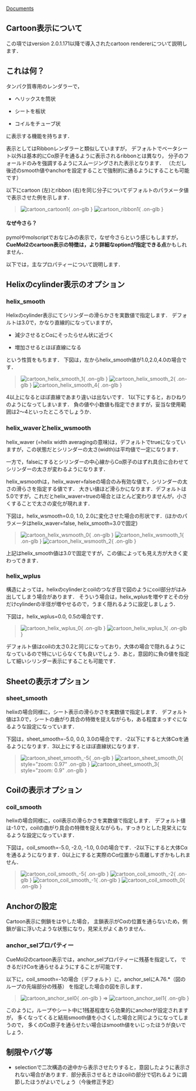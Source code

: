 [Documents](../Documents)

## Cartoon表示について
この項ではversion 2.0.1.171以降で導入されたcartoon rendererについて説明します．

## これは何？
タンパク質専用のレンダラーで，

-  ヘリックスを筒状

-  シートを板状

-  コイルをチューブ状

に表示する機能を持ちます．

表示としてはRibbonレンダラーと類似していますが，
デフォルトでベータシート以外は基本的にCα原子を通るように表示されるribbonとは異なり，
分子のフォールドのみを強調するようにスムージングされた表示となります．
（ただし後述のsmooth値やanchorを設定することで強制的に通るようにすることも可能です）

以下にcartoon (左)とribbon (右)を同じ分子についてデフォルトのパラメータ値で表示させた例を示します．


> ![cartoon_cartoon1](../assets/images/cuemol2/CartoonRenderer/cartoon_cartoon1.png){ .on-glb } ![cartoon_ribbon1](../assets/images/cuemol2/CartoonRenderer/cartoon_ribbon1.png){ .on-glb }

#### なぜ今さら？
pymolやmolscriptでおなじみの表示で，なぜ今さらという感じもしますが，
**CueMol2のcartoon表示の特徴は，より詳細なoptionが指定できる点**かもしれません．

以下では，主なプロパティーについて説明します．

## Helixのcylinder表示のオプション
### helix_smooth
Helixのcylinder表示にてシリンダーの滑らかさを実数値で指定します．
デフォルトは3.0で，かなり直線的になっていますが，

-  減少させるとCαにそったらせん状に近づく

-  増加させるとほぼ直線になる

という性質をもちます．
下図は，左からhelix_smooth値が1.0,2.0,4.0の場合です．


> ![cartoon_helix_smooth_1](../assets/images/cuemol2/CartoonRenderer/cartoon_helix_smooth_1.png){ .on-glb } ![cartoon_helix_smooth_2](../assets/images/cuemol2/CartoonRenderer/cartoon_helix_smooth_2.png){ .on-glb } ![cartoon_helix_smooth_4](../assets/images/cuemol2/CartoonRenderer/cartoon_helix_smooth_4.png){ .on-glb }

4以上になるとほぼ直線であまり違いは出ないです．
1以下にすると，おひねりのようになってしまいます．
負の値や小数値も指定できますが，妥当な使用範囲は2〜4といったところでしょうか．

### helix_waverとhelix_wsmooth
helix_waver (=helix width averagingの意味)は，デフォルトでtrueになっていますが，この状態だとシリンダーの太さ(width)は平均値で一定になります．

一方で，falseにするとシリンダーの中心線からCα原子のはずれ具合に合わせてシリンダーの太さが変わるようになります．

helix_wsmoothは，helix_waver=falseの場合のみ有効な値で，シリンダーの太さの滑らさを指定する値です．
大きい値ほど滑らかになります．デフォルトは5.0ですが，これだとhelix_waver=trueの場合とほとんど変わりませんが，小さくすることで太さの変化が現れます．

下図は，helix_wsmooth=0.0, 1.0, 2.0に変化させた場合の形状です．(ほかのパラメータはhelix_waver=false, helix_smooth=3.0で固定)


> ![cartoon_helix_wsmooth_0](../assets/images/cuemol2/CartoonRenderer/cartoon_helix_wsmooth_0.png){ .on-glb } ![cartoon_helix_wsmooth_1](../assets/images/cuemol2/CartoonRenderer/cartoon_helix_wsmooth_1.png){ .on-glb } ![cartoon_helix_wsmooth_2](../assets/images/cuemol2/CartoonRenderer/cartoon_helix_wsmooth_2.png){ .on-glb }

上記はhelix_smooth値は3.0で固定ですが，この値によっても見え方が大きく変わってきます．

### helix_wplus
構造によっては，helixのcylinderとcoilのつなぎ目で図のようにcoil部分がはみ出してしまう場合があります．
そういう場合は，helix_wplusを増やすとその分だけcylinderの半径が増やせるので，うまく隠れるように設定しましょう．

下図は，helix_wplus=0.0, 0.5の場合です．

> ![cartoon_helix_wplus_0](../assets/images/cuemol2/CartoonRenderer/cartoon_helix_wplus_0.png){ .on-glb } ![cartoon_helix_wplus_1](../assets/images/cuemol2/CartoonRenderer/cartoon_helix_wplus_1.png){ .on-glb }

デフォルト値はcoilの太さ0.2と同じになっており，大体の場合で隠れるようになっているので特にいじらなくても良いでしょう．あと，意図的に負の値を指定して細いシリンダー表示にすることも可能です．


## Sheetの表示オプション
### sheet_smooth
helixの場合同様に，シート表示の滑らかさを実数値で指定します．
デフォルト値は3.0で，シートの曲がり具合の特徴を捉えながらも，ある程度まっすぐになるような設定になっています．

下図は，sheet_smooth=-5.0, 0.0, 3.0の場合です．-2以下にすると大体Cαを通るようになります．3以上にするとほぼ直線状になります．

> ![cartoon_sheet_smooth_-5](../assets/images/cuemol2/CartoonRenderer/cartoon_sheet_smooth_-5.png){ .on-glb } ![cartoon_sheet_smooth_0](../assets/images/cuemol2/CartoonRenderer/cartoon_sheet_smooth_0.png){ style="zoom: 0.97" .on-glb } ![cartoon_sheet_smooth_3](../assets/images/cuemol2/CartoonRenderer/cartoon_sheet_smooth_3.png){ style="zoom: 0.9" .on-glb }


## Coilの表示オプション
### coil_smooth
helixの場合同様に，coil表示の滑らかさを実数値で指定します．
デフォルト値は-1.0で，coilの曲がり具合の特徴を捉えながらも，すっきりとした見栄えになるような設定になっています．

下図は，coil_smooth=-5.0, -2.0, -1.0, 0.0の場合です．-2以下にすると大体Cαを通るようになります．0以上にすると実際のCα位置から乖離しすぎかもしれません．

> ![cartoon_coil_smooth_-5](../assets/images/cuemol2/CartoonRenderer/cartoon_coil_smooth_-5.png){ .on-glb } ![cartoon_coil_smooth_-2](../assets/images/cuemol2/CartoonRenderer/cartoon_coil_smooth_-2.png){ .on-glb } ![cartoon_coil_smooth_-1](../assets/images/cuemol2/CartoonRenderer/cartoon_coil_smooth_-1.png){ .on-glb } ![cartoon_coil_smooth_0](../assets/images/cuemol2/CartoonRenderer/cartoon_coil_smooth_0.png){ .on-glb }




## Anchorの設定
Cartoon表示に側鎖をはやした場合，
主鎖表示がCαの位置を通らないため，側鎖が宙に浮いたような状態になり，見栄えがよくありません．

### anchor_selプロパティー
CueMol2のcartoon表示では，anchor_selプロパティーに残基を指定して，
できるだけCαを通らせるようにすることが可能です．

以下に，coil_smooth=-1の場合（デフォルト）に，anchor_selにA.76.*（図のループの先端部分の残基）
を指定した場合の図を示します．

> ![cartoon_anchor_sel0](../assets/images/cuemol2/CartoonRenderer/cartoon_anchor_sel0.png){ .on-glb } ⇒ ![cartoon_anchor_sel1](../assets/images/cuemol2/CartoonRenderer/cartoon_anchor_sel1.png){ .on-glb }

このように，ループやシート中に1残基程度なら効果的にanchorが設定されますが，
多くなってくると結局smooth値を小さくした場合と同じようになってしまうので，
多くのCα原子を通らせたい場合はsmooth値をいじったほうが良いでしょう．

## 制限やバグ等

-  selectionで二次構造の途中から表示させたりすると，意図したように表示されない場合があります．部分表示させるときはcoilの部分で切れるように調節したほうがよいでしょう（今後修正予定）


